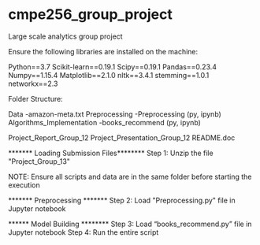# cmpe256_group_project
Large scale analytics group project

Ensure the following libraries are installed on the machine:

Python==3.7
Scikit-learn==0.19.1
Scipy==0.19.1
Pandas==0.23.4
Numpy==1.15.4
Matplotlib==2.1.0
nltk==3.4.1
stemming==1.0.1
networkx==2.3

Folder Structure:

Data
  -amazon-meta.txt
Preprocessing
	-Preprocessing (py, ipynb)
Algorithms_Implementation
  -books_recommend (py, ipynb)
  
Project_Report_Group_12
Project_Presentation_Group_12
README.doc

******* Loading Submission Files********
Step 1: Unzip the file "Project_Group_13"

NOTE: Ensure all scripts and data are in the same folder before starting the execution

******* Preprocessing *******
Step 2: Load "Preprocessing.py" file in Jupyter notebook

****** Model Building ********
Step 3: Load “books_recommend.py” file in Jupyter notebook
Step 4: Run the entire script


